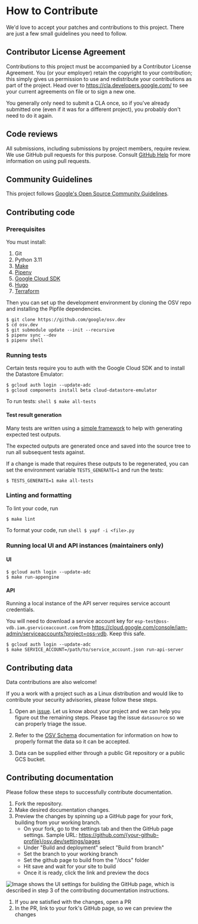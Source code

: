 # How to Contribute

We'd love to accept your patches and contributions to this project. There are
just a few small guidelines you need to follow.

## Contributor License Agreement

Contributions to this project must be accompanied by a Contributor License
Agreement. You (or your employer) retain the copyright to your contribution;
this simply gives us permission to use and redistribute your contributions as
part of the project. Head over to <https://cla.developers.google.com/> to see
your current agreements on file or to sign a new one.

You generally only need to submit a CLA once, so if you've already submitted one
(even if it was for a different project), you probably don't need to do it
again.

## Code reviews

All submissions, including submissions by project members, require review. We
use GitHub pull requests for this purpose. Consult
[GitHub Help](https://help.github.com/articles/about-pull-requests/) for more
information on using pull requests.

## Community Guidelines

This project follows
[Google's Open Source Community Guidelines](https://opensource.google.com/conduct/).

## Contributing code

### Prerequisites

You must install:

1.  Git
1.  Python 3.11
1.  [Make](https://www.gnu.org/software/make/)
1.  [Pipenv](https://pipenv.pypa.io/en/latest/)
1.  [Google Cloud SDK](https://cloud.google.com/sdk)
1.  [Hugo](https://gohugo.io/installation/)
1.  [Terraform](https://developer.hashicorp.com/terraform/downloads)

Then you can set up the development environment by cloning the OSV repo and
installing the Pipfile dependencies.

```shell
$ git clone https://github.com/google/osv.dev
$ cd osv.dev
$ git submodule update --init --recursive
$ pipenv sync --dev
$ pipenv shell
```

### Running tests

Certain tests require you to auth with the Google Cloud SDK and to install the
Datastore Emulator:

```shell
$ gcloud auth login --update-adc
$ gcloud components install beta cloud-datastore-emulator
```

To run tests: `shell $ make all-tests`

#### Test result generation

Many tests are written using a
[simple framework](https://github.com/google/osv.dev/blob/a4b682a32575cc3314a5ef83c8e91b70c60f7b77/osv/tests.py#L32)
to help with generating expected test outputs.

The expected outputs are generated once and saved into the source tree to run
all subsequent tests against.

If a change is made that requires these outputs to be regenerated, you can set
the environment variable `TESTS_GENERATE=1` and run the tests:

```shell
$ TESTS_GENERATE=1 make all-tests
```

### Linting and formatting

To lint your code, run

```shell
$ make lint
```

To format your code, run `shell $ yapf -i <file>.py`

### Running local UI and API instances (maintainers only)

#### UI

```shell
$ gcloud auth login --update-adc
$ make run-appengine
```

#### API

Running a local instance of the API server requires service account credentials.

You will need to download a service account key for
`esp-test@oss-vdb.iam.gserviceaccount.com` from
<https://cloud.google.com/console/iam-admin/serviceaccounts?project=oss-vdb>.
Keep this safe.

```shell
$ gcloud auth login --update-adc
$ make SERVICE_ACCOUNT=/path/to/service_account.json run-api-server
```

## Contributing data

Data contributions are also welcome!

If you a work with a project such as a Linux distribution and would like to
contribute your security advisories, please follow these steps.

1.  Open an [issue](https://github.com/google/osv.dev/issues). Let us know about
    your project and we can help you figure out the remaining steps. Please tag
    the issue `datasource` so we can properly triage the issue.

2.  Refer to the [OSV Schema](https://ossf.github.io/osv-schema/) documentation
    for information on how to properly format the data so it can be accepted.

3.  Data can be supplied either through a public Git repository or a public GCS
    bucket.

## Contributing documentation

Please follow these steps to successfully contribute documentation.

1.  Fork the repository.
2.  Make desired documentation changes.
3.  Preview the changes by spinning up a GitHub page for your fork, building
    from your working branch.
    -   On your fork, go to the settings tab and then the GitHub page settings.
        Sample URL: <!-- markdown-link-check-disable -->
        https://github.com/{your-github-profile}/osv.dev/settings/pages
        <!-- markdown-link-check-enable -->
    -   Under "Build and deployment" select "Build from branch"
    -   Set the branch to your working branch
    -   Set the github page to build from the "/docs" folder
    -   Hit save and wait for your site to build
    -   Once it is ready, click the link and preview the docs

![Image shows the UI settings for building the GitHub page, which is described
in step 3 of the contributing documentation
instructions.](docs/images/github-page.png)

1.  If you are satisfied with the changes, open a PR
2.  In the PR, link to your fork's GitHub page, so we can preview the changes
